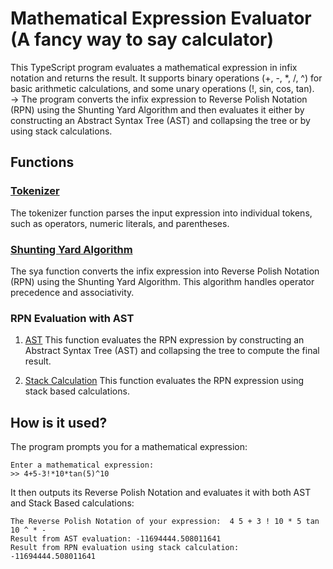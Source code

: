 # Mathematical Expression Evaluator (A fancy way to say calculator)

This TypeScript program evaluates a mathematical expression in infix notation and returns the result. It supports binary operations (+, -, *, /, ^) for basic arithmetic calculations, and some unary operations (!, sin, cos, tan).<br> -> The program converts the infix expression to Reverse Polish Notation (RPN) using the Shunting Yard Algorithm and then evaluates it either by constructing an Abstract Syntax Tree (AST) and collapsing the tree or by using stack calculations.

## Functions

### [Tokenizer](./src/tokeniser.ts)

The tokenizer function parses the input expression into individual tokens, such as operators, numeric literals, and parentheses.

### [Shunting Yard Algorithm](./src/sya.ts)

The sya function converts the infix expression into Reverse Polish Notation (RPN) using the Shunting Yard Algorithm. This algorithm handles operator precedence and associativity.

### RPN Evaluation with AST

1. [AST](./src/ast.ts)
This function evaluates the RPN expression by constructing an Abstract Syntax Tree (AST) and collapsing the tree to compute the final result.

2. [Stack Calculation](./src/rpnEvaluator.ts)
This function evaluates the RPN expression using stack based calculations.

## How is it used?
The program prompts you for a mathematical expression:
```
Enter a mathematical expression: 
>> 4+5-3!*10*tan(5)^10
```
It then outputs its Reverse Polish Notation and evaluates it with both AST 
and Stack Based calculations: 
```
The Reverse Polish Notation of your expression:  4 5 + 3 ! 10 * 5 tan 10 ^ * -
Result from AST evaluation: -11694444.508011641
Result from RPN evaluation using stack calculation: -11694444.508011641
```